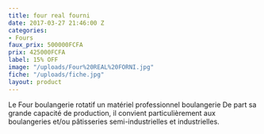 ```yaml
---
title: four real fourni
date: 2017-03-27 21:46:00 Z
categories:
- Fours
faux_prix: 500000FCFA
prix: 425000FCFA
label: 15% OFF
image: "/uploads/Four%20REAL%20FORNI.jpg"
fiche: "/uploads/fiche.jpg"
layout: product
---
```


Le Four boulangerie rotatif un matériel professionnel boulangerie De part sa grande capacité de production, il convient particulièrement aux boulangeries et/ou pâtisseries semi-industrielles et industrielles.